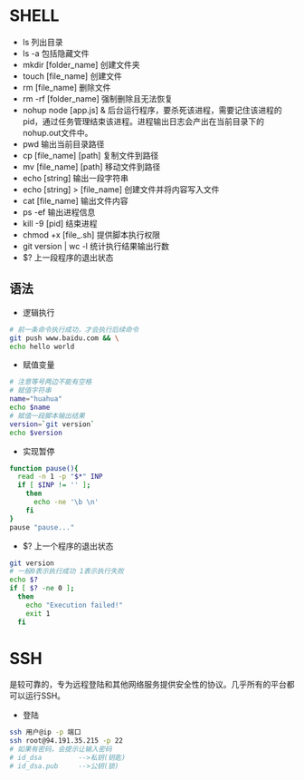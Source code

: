 # SHELL

- ls 列出目录
- ls -a 包括隐藏文件
- mkdir [folder_name] 创建文件夹
- touch [file_name] 创建文件
- rm [file_name] 删除文件
- rm -rf [folder_name] 强制删除且无法恢复
- nohup node [app.js] & 后台运行程序，要杀死该进程，需要记住该进程的pid，通过任务管理结束该进程。进程输出日志会产出在当前目录下的nohup.out文件中。
- pwd 输出当前目录路径
- cp [file_name] [path] 复制文件到路径
- mv [file_name] [path] 移动文件到路径
- echo [string] 输出一段字符串
- echo [string] > [file_name] 创建文件并将内容写入文件
- cat [file_name] 输出文件内容
- ps -ef 输出进程信息
- kill -9 [pid] 结束进程
- chmod +x [file_.sh] 提供脚本执行权限
- git version | wc -l 统计执行结果输出行数
- $? 上一段程序的退出状态

## 语法
- 逻辑执行
```sh
# 前一条命令执行成功，才会执行后续命令
git push www.baidu.com && \
echo hello world
```
- 赋值变量
```sh
# 注意等号两边不能有空格
# 赋值字符串
name="huahua"
echo $name
# 赋值一段脚本输出结果
version=`git version`
echo $version
```
- 实现暂停
```sh
function pause(){
  read -n 1 -p "$*" INP
  if [ $INP != '' ];
    then
      echo -ne '\b \n'
    fi
}
pause "pause..."
```
- $? 上一个程序的退出状态
```sh
git version
# 一般0表示执行成功 1表示执行失败
echo $?
if [ $? -ne 0 ];
  then
    echo "Execution failed!"
    exit 1
  fi
```


# SSH
是较可靠的，专为远程登陆和其他网络服务提供安全性的协议。几乎所有的平台都可以运行SSH。
- 登陆
```sh
ssh 用户@ip -p 端口
ssh root@94.191.35.215 -p 22
# 如果有密码，会提示让输入密码
# id_dsa         -->私钥(钥匙)
# id_dsa.pub     -->公钥(锁)
```